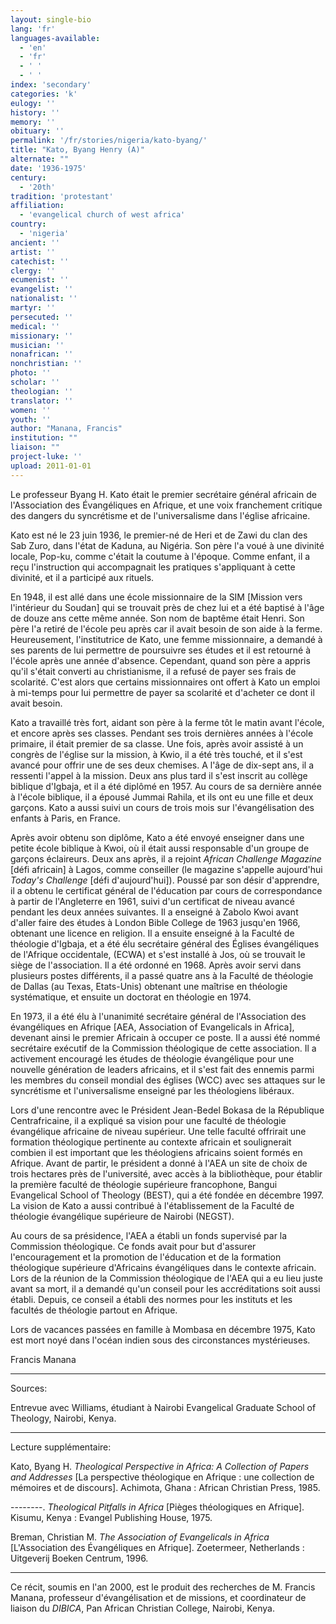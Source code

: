 ```yaml
---
layout: single-bio
lang: 'fr'
languages-available:
  - 'en'
  - 'fr'
  - ' '
  - ' '
index: 'secondary'
categories: 'k'
eulogy: ''
history: ''
memory: ''
obituary: ''
permalink: '/fr/stories/nigeria/kato-byang/'
title: "Kato, Byang Henry (A)"
alternate: ""
date: '1936-1975'
century:
  - '20th'
tradition: 'protestant'
affiliation:
  - 'evangelical church of west africa'
country:
  - 'nigeria'
ancient: ''
artist: ''
catechist: ''
clergy: ''
ecumenist: ''
evangelist: ''
nationalist: ''
martyr: ''
persecuted: ''
medical: ''
missionary: ''
musician: ''
nonafrican: ''
nonchristian: ''
photo: ''
scholar: ''
theologian: ''
translator: ''
women: ''
youth: ''
author: "Manana, Francis"
institution: ""
liaison: ""
project-luke: ''
upload: 2011-01-01
---
```




Le professeur Byang H. Kato était le premier secrétaire général africain de l'Association des Évangéliques en Afrique, et une voix franchement critique des dangers du syncrétisme et de l'universalisme dans l'église africaine.

Kato est né le 23 juin 1936, le premier-né de Heri et de Zawi du clan des Sab Zuro, dans l'état de Kaduna, au Nigéria. Son père l'a voué à une divinité locale, Pop-ku, comme c'était la coutume à l'époque. Comme enfant, il a reçu l'instruction qui accompagnait les pratiques s'appliquant à cette divinité, et il a participé aux rituels.

En 1948, il est allé dans une école missionnaire de la SIM [Mission vers l'intérieur du Soudan] qui se trouvait près de chez lui et a été baptisé à l'âge de douze ans cette même année. Son nom de baptême était Henri. Son père l'a retiré de l'école peu après car il avait besoin de son aide à la ferme. Heureusement, l'institutrice de Kato, une femme missionnaire, a demandé à ses parents de lui permettre de poursuivre ses études et il est retourné à l'école après une année d'absence. Cependant, quand son père a appris qu'il s'était converti au christianisme, il a refusé de payer ses frais de scolarité. C'est alors que certains missionnaires ont offert à Kato un emploi à mi-temps  pour lui permettre de payer sa scolarité et d'acheter ce dont il avait besoin.

Kato a travaillé très fort, aidant son père à la ferme tôt le matin avant l'école, et encore après ses classes. Pendant ses trois dernières années à l'école primaire, il était premier de sa classe. Une fois, après avoir assisté à un congrès de l'église sur la mission, à Kwio, il a été très touché, et il s'est avancé pour offrir une de ses deux chemises. A l'âge de dix-sept ans, il a ressenti l'appel à la mission. Deux ans plus tard il s'est inscrit au collège biblique d'Igbaja, et il a été diplômé en 1957. Au cours de sa dernière année à l'école biblique, il a épousé Jummai Rahila, et ils ont eu une fille et deux garçons. Kato a aussi suivi un cours de trois mois sur l'évangélisation des enfants à Paris, en France.

Après avoir obtenu son diplôme, Kato a été envoyé enseigner dans une petite école biblique à Kwoi, où il était aussi responsable d'un groupe de garçons éclaireurs. Deux ans après, il a rejoint *African Challenge Magazine* [défi africain] à Lagos, comme conseiller (le magazine s'appelle aujourd'hui *Today's Challenge* [défi d'aujourd'hui]). Poussé par son désir d'apprendre, il a obtenu le certificat général de l'éducation par cours de correspondance à partir de l'Angleterre en 1961, suivi d'un certificat de niveau avancé pendant les deux années suivantes. Il a enseigné à Zabolo Kwoi avant d'aller faire des études à London Bible College de 1963 jusqu'en 1966, obtenant une licence en religion. Il a ensuite enseigné à la Faculté de théologie d'Igbaja, et a été élu secrétaire général des Églises évangéliques de l'Afrique occidentale, (ECWA) et s'est installé à Jos, où se trouvait le siège de l'association. Il a été ordonné en 1968. Après avoir servi dans plusieurs postes différents, il a passé quatre ans à la Faculté de théologie de Dallas (au Texas, Etats-Unis) obtenant une maîtrise en théologie systématique, et ensuite un doctorat en théologie en 1974.

En 1973, il a été élu à l'unanimité secrétaire général de l'Association des évangéliques en Afrique [AEA, Association of Evangelicals in Africa], devenant ainsi le premier Africain à occuper ce poste. Il a aussi été nommé secrétaire exécutif  de la Commission théologique de cette association. Il a activement encouragé les études de théologie évangélique pour une nouvelle génération de leaders africains, et il s'est fait des ennemis parmi les membres du conseil mondial des églises (WCC) avec ses attaques sur le syncrétisme et l'universalisme enseigné par les théologiens libéraux.

Lors d'une rencontre avec le Président Jean-Bedel Bokasa de la République Centrafricaine, il a expliqué sa vision pour une faculté de théologie évangélique africaine de niveau supérieur. Une telle faculté offrirait une formation théologique pertinente au contexte africain et soulignerait combien il est important que les théologiens africains soient formés en Afrique. Avant de partir, le président a donné à l'AEA un site de choix de trois hectares près de l'université, avec accès à la bibliothèque, pour établir la première faculté de théologie supérieure francophone, Bangui Evangelical School of Theology (BEST), qui a été fondée en décembre 1997. La vision de Kato a aussi contribué à l'établissement de la Faculté de théologie évangélique supérieure de Nairobi (NEGST).

Au cours de sa présidence, l'AEA a établi un fonds supervisé par la Commission théologique. Ce fonds avait pour but d'assurer l'encouragement et la promotion de l'éducation et de la formation théologique supérieure d'Africains évangéliques dans le contexte africain. Lors de la réunion de la Commission théologique de l'AEA qui a eu lieu juste avant sa mort, il a demandé qu'un conseil pour les accréditations soit aussi établi. Depuis, ce conseil a établi des normes pour les instituts et les facultés de théologie partout en Afrique.

Lors de vacances passées en famille à Mombasa en décembre 1975, Kato est mort noyé dans l'océan indien sous des circonstances mystérieuses.

Francis Manana

---

Sources:

Entrevue avec Williams, étudiant à Nairobi Evangelical Graduate School of Theology, Nairobi, Kenya.

---

Lecture supplémentaire:

Kato, Byang H. *Theological Perspective in Africa: A Collection of Papers and Addresses* [La perspective théologique en Afrique : une collection de mémoires et de discours]. Achimota, Ghana : African Christian Press, 1985.

--------. *Theological Pitfalls in Africa* [Pièges théologiques en Afrique]. Kisumu, Kenya : Evangel Publishing House, 1975.

Breman, Christian M. *The Association of Evangelicals in Africa* [L'Association des Évangéliques en Afrique]. Zoetermeer, Netherlands : Uitgeverij Boeken Centrum, 1996.

---

Ce récit, soumis en l'an 2000, est le produit des recherches de M. Francis Manana, professeur d'évangélisation et de missions, et coordinateur de liaison du *DIBICA*, Pan African Christian College, Nairobi, Kenya.